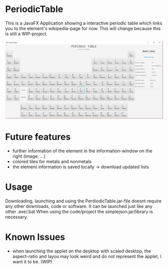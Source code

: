 # PeriodicTable
This is a JavaFX Application showing a interactive periodic table which links you to the element's wikipedia-page for now. This will change because this is still a WIP-project.

<img src = "PeriodicTable.PNG" width = "850">

# Future features
- further information of the element in the information-window on the right (image, ...)
- colored tiles for metals and nonmetals
- the element information is saved locally -> download updated lists

# Usage
Downloading, launching and using the PerdiodicTable.jar-file doesnt require any other downloads, code or software. It can be launched just like any other .exe/.bat
When using the code/project the simplejson.jar/library is necessary.

# Known Issues
- when launching the applet on the desktop with scaled desktop, the aspect-ratio and layou may look weird and do not represent the applet, I want it to be. (WIP)
